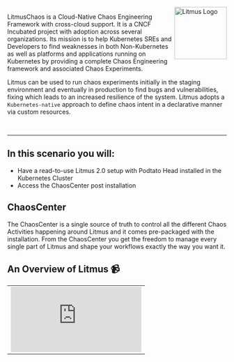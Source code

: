 <br>

<img align='right' src="https://avatars.githubusercontent.com/u/49853472?s=200&v=4" alt="Litmus Logo" width="120" />

LitmusChaos is a Cloud-Native Chaos Engineering Framework with cross-cloud support. It is a CNCF Incubated project with adoption across several organizations. Its mission is to help Kubernetes SREs and Developers to find weaknesses in both Non-Kubernetes as well as platforms and applications running on Kubernetes by providing a complete Chaos Engineering framework and associated Chaos Experiments.

Litmus can be used to run chaos experiments initially in the staging environment and eventually in production to find bugs and vulnerabilities, fixing which leads to an increased resilience of the system. Litmus adopts a `Kubernetes-native` approach to define chaos intent in a declarative manner via custom resources.

<br/>

---

## In this scenario you will:

- Have a read-to-use Litmus 2.0 setup with Podtato Head installed in the Kubernetes Cluster
- Access the ChaosCenter post installation

## ChaosCenter

The ChaosCenter is a single source of truth to control all the different Chaos Activities happening around Litmus and it comes pre-packaged with the installation. From the ChaosCenter you get the freedom to manage every single part of Litmus and shape your workflows exactly the way you want it.

## **An Overview of Litmus** 📹

<table>
  <tr>
    <td>
      <iframe src="https://www.youtube.com/embed/hcPvbDSPdeo" title="YouTube video player" frameborder="0" allow="accelerometer; autoplay; clipboard-write; encrypted-media; gyroscope; picture-in-picture" allowfullscreen></iframe>  
    </td>
  </tr>
</table>

<br>

